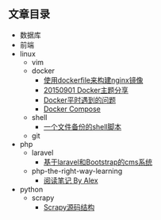 ## 文章目录

- 数据库
- 前端
- linux
  - vim
  - docker
    - [使用dockerfile来构建nginx镜像](https://github.com/IBBD/blog/tree/master/linux/docker/nginx.md)
    - [20150901 Docker主题分享](https://github.com/IBBD/blog/tree/master/linux/docker/docker分享会.md)
    - [Docker平时遇到的问题](https://github.com/IBBD/blog/tree/master/linux/docker/docker-questions.md)
    - [Docker Compose](https://github.com/IBBD/blog/tree/master/linux/docker/docker-compose.md)
  - shell
    - [一个文件备份的shell脚本](https://github.com/IBBD/blog/tree/master/linux/shell/files-backup.md)
  - git
- php
  - laravel
    - [基于laravel和Bootstrap的cms系统](https://github.com/IBBD/blog/tree/master/php/laravel/laravel-bootstrapt-cms.md)
  - php-the-right-way-learning
    - [阅读笔记 By Alex](https://github.com/IBBD/blog/tree/master/php/php-the-right-way-learning/alex.md)
- python
  - scrapy
    - [Scrapy源码结构](https://github.com/IBBD/blog/tree/master/python/scrapy/源码结构.md)
